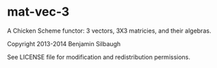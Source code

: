 
 mat-vec-3
 =========

A Chicken Scheme functor: 3 vectors, 3X3 matricies, and their algebras.

Copyright 2013-2014 Benjamin Silbaugh

See LICENSE file for modification and redistribution permissions.
